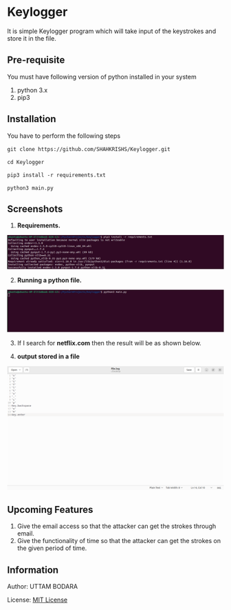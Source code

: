 # Keylogger
It is simple Keylogger program which will take input of the keystrokes and store it in the file.

Pre-requisite
------------------
You must have following version of python installed in your system
1. python 3.x
2. pip3

Installation
------------------
You have to perform the following steps
```
git clone https://github.com/SHAHKRISHS/Keylogger.git
```

```
cd Keylogger 
```

```
pip3 install -r requirements.txt 
```

```
python3 main.py
```


Screenshots
------------------

1. **Requirements.**

![This is a requirement image](https://github.com/SHAHKRISHS/Keylogger/blob/main/Screenshots/Requirements.png)

2. **Running a python file.**

![This is a python file image](https://github.com/SHAHKRISHS/Keylogger/blob/main/Screenshots/Python%20main%20File%20running.png)

3. If I search for **netflix.com** then the result will be as shown below.

4. **output stored in a file**

![This is a output file image](https://github.com/SHAHKRISHS/Keylogger/blob/main/Screenshots/Output%20of%20the%20file.png)

Upcoming Features
------------------

1. Give the email access so that the attacker can get the strokes through email.
2. Give the functionality of time so that the attacker can get the strokes on the given period of time.

Information
------------------

Author: UTTAM BODARA

License: [MIT License](https://opensource.org/licenses/MIT)
